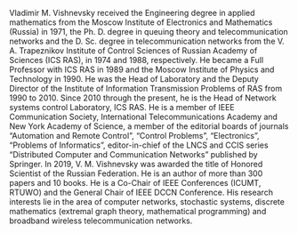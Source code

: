 Vladimir M. Vishnevsky received the Engineering degree in applied mathematics from the Moscow Institute of Electronics and
Mathematics (Russia) in 1971, the Ph. D. degree in queuing theory and telecommunication networks and the D. Sc. degree in telecommunication
networks from the V. A. Trapeznikov Institute of Control Sciences of Russian Academy of Sciences (ICS RAS), in 1974 and 1988, respectively.
He became a Full Professor with ICS RAS in 1989 and the Moscow Institute of Physics and Technology in 1990. He was the Head of Laboratory and the Deputy Director of the Institute of Information Transmission Problems of RAS from 1990 to 2010. Since 2010 through
the present, he is the Head of Network systems control Laboratory, ICS RAS. He is a member of IEEE Communication Society, International Telecommunications Academy and New York Academy of Science, a member of the editorial boards of journals “Automation and Remote
Control”, “Control Problems”, “Electronics”, “Problems of Informatics”, editor-in-chief of the LNCS and CCIS series “Distributed Computer and
Communication Networks” published by Springer. In 2019, V. M. Vishnevsky was awarded the title of Honored Scientist of the Russian Federation. He is an author of more than 300 papers and 10 books. He is a Co-Chair of IEEE Conferences (ICUMT, RTUWO) and the General Chair of
IEEE DCCN Conference. His research interests lie in the area of computer networks, stochastic systems, discrete mathematics (extremal graph theory, mathematical programming) and broadband wireless telecommunication networks.
